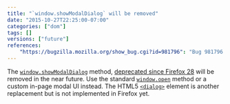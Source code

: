 ```yaml
---
title: "`window.showModalDialog` will be removed"
date: "2015-10-27T22:25:00-07:00"
categories: ["dom"]
tags: []
versions: ["future"]
references:
    "https://bugzilla.mozilla.org/show_bug.cgi?id=981796": "Bug 981796 - Remove window.showModalDialog"
---
```

The [`window.showModalDialog`](https://developer.mozilla.org/en-US/docs/Web/API/Window/showModalDialog) method, [deprecated since Firefox 28](https://www.fxsitecompat.com/en-US/docs/2013/showmodaldialog-has-been-deprecated/) will be removed in the near future. Use the standard [`window.open`](https://developer.mozilla.org/en-US/docs/Web/API/Window/open) method or a custom in-page modal UI instead. The HTML5 [`<dialog>`](https://developer.mozilla.org/en-US/docs/Web/HTML/Element/dialog) element is another replacement but is not implemented in Firefox yet.
